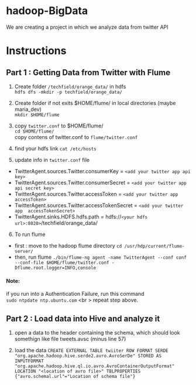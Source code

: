 # hadoop-BigData
We are creating a project in which we analyze data from twitter API

# Instructions
## Part 1 : Getting Data from Twitter with Flume 
1. Create folder `/techfield/orange_data/` in hdfs <br />
    `hdfs dfs -mkdir -p techfield/orange_data/`

2. Create folder if not exits $HOME/flume/ in local directories (maybe maria_dev) <br />
    `mkdir $HOME/flume`

3. copy `twitter.conf` to $HOME/flume/ <br />
    `cd $HOME/flume/` <br />
    copy contens of twitter.conf to `flume/twitter.conf`

4. find your hdfs link
`cat /etc/hosts`


5. update info in `twitter.conf` file 
 - TwitterAgent.sources.Twitter.consumerKey = `<add your twitter app api key>`
 - TwitterAgent.sources.Twitter.consumerSecret = `<add your twitter app  api secret key>`
 - TwitterAgent.sources.Twitter.accessToken = `<add your twitter app  accessToken>`
 - TwitterAgent.sources.Twitter.accessTokenSecret = `<add your twitter app  accessTokenSecret>`
 - TwitterAgent.sinks.HDFS.hdfs.path = hdfs://`<your hdfs url>:8020>`/techfield/orange_data/


6. To run flume 
- first : move to the hadoop flume directory
`cd /usr/hdp/current/flume-server/`
- then, run flume
`./bin/flume-ng agent -name TwitterAgent --conf conf --conf-file $HOME/flume/twitter.conf -Dflume.root.logger=INFO,console`

#### Note:
if you run into a Authentication Failure, run this command <br />
`sudo ntpdate ntp.ubuntu.com` <br \>
repeat step above.

## Part 2 : Load data into Hive and analyze it
1. open a data to the header containing the schema, which should look somethign like file tweets.avsc (minus line 57)

2. load the data
`CREATE EXTERNAL TABLE twiiter ROW FORMAT SERDE "org.apache.hadoop.hive.serde2.avro.AvroSerDe" STORED AS INPUTFORMAT "org.apache.hadoop.hive.ql.io.avro.AvroContainerOutputFormat" LOCATION "<location of avro file>" TBLPROPERTIES {"avro.schemal.url"="Location of schema file"}`  
